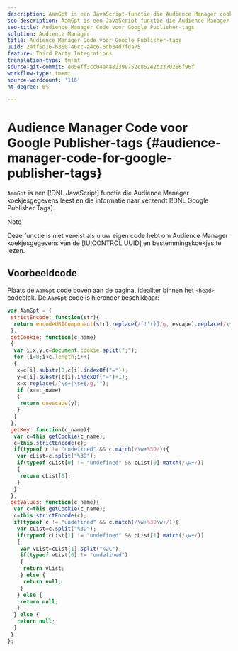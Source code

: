```yaml
---
description: AamGpt is een JavaScript-functie die Audience Manager cookie-gegevens leest en die informatie naar Google Publisher-tags verzendt.
seo-description: AamGpt is een JavaScript-functie die Audience Manager cookie-gegevens leest en die informatie naar Google Publisher-tags verzendt.
seo-title: Audience Manager Code voor Google Publisher-tags
solution: Audience Manager
title: Audience Manager Code voor Google Publisher-tags
uuid: 24ff5d16-b360-46cc-a4c6-6db34d7fda75
feature: Third Party Integrations
translation-type: tm+mt
source-git-commit: e05eff3cc04e4a82399752c862e2b2370286f96f
workflow-type: tm+mt
source-wordcount: '116'
ht-degree: 0%

---
```



# Audience Manager Code voor Google Publisher-tags {#audience-manager-code-for-google-publisher-tags}

`AamGpt` is een [!DNL JavaScript] functie die Audience Manager koekjesgegevens leest en die informatie naar verzendt [!DNL Google Publisher Tags].

>[!NOTE]
>
>Deze functie is niet vereist als u uw eigen code hebt om Audience Manager koekjesgegevens van de  [!UICONTROL UUID] en bestemmingskoekjes te lezen.

## Voorbeeldcode

Plaats de `AamGpt` code boven aan de pagina, idealiter binnen het `<head>` codeblok. De `AamGpt` code is hieronder beschikbaar:

```js
var AamGpt = {  
 strictEncode: function(str){ 
  return encodeURIComponent(str).replace(/[!'()]/g, escape).replace(/\*/g, "%2A"); 
 }, 
 getCookie: function(c_name) 
 { 
  var i,x,y,c=document.cookie.split(";"); 
  for (i=0;i<c.length;i++) 
  { 
   x=c[i].substr(0,c[i].indexOf("=")); 
   y=c[i].substr(c[i].indexOf("=")+1); 
   x=x.replace(/^\s+|\s+$/g,""); 
   if (x==c_name) 
   { 
    return unescape(y); 
   } 
  } 
 }, 
 getKey: function(c_name){ 
  var c=this.getCookie(c_name); 
  c=this.strictEncode(c); 
  if(typeof c != "undefined" && c.match(/\w+%3D/)){ 
   var cList=c.split("%3D"); 
   if(typeof cList[0] != "undefined" && cList[0].match(/\w+/)) 
   { 
    return cList[0]; 
   } 
  }  
 }, 
 getValues: function(c_name){ 
  var c=this.getCookie(c_name); 
  c=this.strictEncode(c); 
  if(typeof c != "undefined" && c.match(/\w+%3D\w+/)){ 
   var cList=c.split("%3D"); 
   if(typeof cList[1] != "undefined" && cList[1].match(/\w+/)) 
   { 
    var vList=cList[1].split("%2C"); 
    if(typeof vList[0] != "undefined") 
    { 
     return vList; 
    } else { 
     return null; 
    }    
   } else { 
    return null; 
   } 
  } else { 
   return null; 
  } 
 } 
};
```
